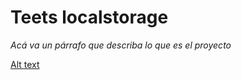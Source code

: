 # Teets localstorage

_Acá va un párrafo que describa lo que es el proyecto_

[Alt text](\javascript-01\localstorage\formularioLS\img1.jpg?raw=true "screen")